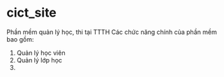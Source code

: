 # cict_site
 Phần mềm quản lý học, thi tại TTTH
 Các chức năng chính của phần mềm bao gồm:
 1. Quản lý học viên
 2. Quản lý lớp học
 3.
